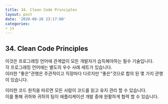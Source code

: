 ```yaml
---
title: 34. Clean Code Principles
layout: post
date: '2020-09-28 23:17:00'
categories:
- js
---
```


## 34. Clean Code Principles

이것은 프로그래밍 언어에 관계없이 모든 개발자가 습득해야하는 필수 기술입니다.  
각 프로그래밍 언어에는 별도의 우수 사례 세트가 있습니다.  
이러한 "좋은"관행은 주관적이고 직장마다 다르지만 "좋은"것으로 합의 된 몇 가지 관행이 있습니다.

이러한 코드 원칙을 따르면 모든 사람이 코드를 읽고 유지 관리 할 수 있습니다.  
이를 통해 귀하와 귀하의 팀이 애플리케이션 개발 중에 원활하게 협력 할 수 있습니다.